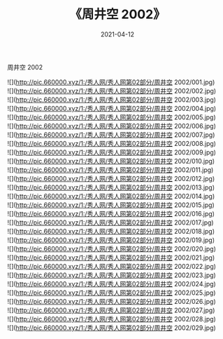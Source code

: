 ﻿---
layout: post
title:  《周井空 2002》
date:   2021-04-12
img: http://pic.660000.xyz/1:/秀人网/秀人网第02部分/周井空 2002/000.jpg
categories: [美女, 清纯, 唯美]
---

周井空 2002

  ![](http://pic.660000.xyz/1:/秀人网/秀人网第02部分/周井空 2002/001.jpg) <br> ![](http://pic.660000.xyz/1:/秀人网/秀人网第02部分/周井空 2002/002.jpg) <br> ![](http://pic.660000.xyz/1:/秀人网/秀人网第02部分/周井空 2002/003.jpg) <br> ![](http://pic.660000.xyz/1:/秀人网/秀人网第02部分/周井空 2002/004.jpg) <br> ![](http://pic.660000.xyz/1:/秀人网/秀人网第02部分/周井空 2002/005.jpg) <br> ![](http://pic.660000.xyz/1:/秀人网/秀人网第02部分/周井空 2002/006.jpg) <br> ![](http://pic.660000.xyz/1:/秀人网/秀人网第02部分/周井空 2002/007.jpg) <br> ![](http://pic.660000.xyz/1:/秀人网/秀人网第02部分/周井空 2002/008.jpg) <br> ![](http://pic.660000.xyz/1:/秀人网/秀人网第02部分/周井空 2002/009.jpg) <br> ![](http://pic.660000.xyz/1:/秀人网/秀人网第02部分/周井空 2002/010.jpg) <br> ![](http://pic.660000.xyz/1:/秀人网/秀人网第02部分/周井空 2002/011.jpg) <br> ![](http://pic.660000.xyz/1:/秀人网/秀人网第02部分/周井空 2002/012.jpg) <br> ![](http://pic.660000.xyz/1:/秀人网/秀人网第02部分/周井空 2002/013.jpg) <br> ![](http://pic.660000.xyz/1:/秀人网/秀人网第02部分/周井空 2002/014.jpg) <br> ![](http://pic.660000.xyz/1:/秀人网/秀人网第02部分/周井空 2002/015.jpg) <br> ![](http://pic.660000.xyz/1:/秀人网/秀人网第02部分/周井空 2002/016.jpg) <br> ![](http://pic.660000.xyz/1:/秀人网/秀人网第02部分/周井空 2002/017.jpg) <br> ![](http://pic.660000.xyz/1:/秀人网/秀人网第02部分/周井空 2002/018.jpg) <br> ![](http://pic.660000.xyz/1:/秀人网/秀人网第02部分/周井空 2002/019.jpg) <br> ![](http://pic.660000.xyz/1:/秀人网/秀人网第02部分/周井空 2002/020.jpg) <br> ![](http://pic.660000.xyz/1:/秀人网/秀人网第02部分/周井空 2002/021.jpg) <br> ![](http://pic.660000.xyz/1:/秀人网/秀人网第02部分/周井空 2002/022.jpg) <br> ![](http://pic.660000.xyz/1:/秀人网/秀人网第02部分/周井空 2002/023.jpg) <br> ![](http://pic.660000.xyz/1:/秀人网/秀人网第02部分/周井空 2002/024.jpg) <br> ![](http://pic.660000.xyz/1:/秀人网/秀人网第02部分/周井空 2002/025.jpg) <br> ![](http://pic.660000.xyz/1:/秀人网/秀人网第02部分/周井空 2002/026.jpg) <br> ![](http://pic.660000.xyz/1:/秀人网/秀人网第02部分/周井空 2002/027.jpg) <br> ![](http://pic.660000.xyz/1:/秀人网/秀人网第02部分/周井空 2002/028.jpg) <br> ![](http://pic.660000.xyz/1:/秀人网/秀人网第02部分/周井空 2002/029.jpg) <br>